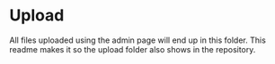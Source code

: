 # Upload
All files uploaded using the admin page will end up in this folder.
This readme makes it so the upload folder also shows in the repository.